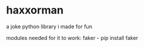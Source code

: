 # haxxorman
a joke python library i made for fun

modules needed for it to work:
faker - pip install faker
